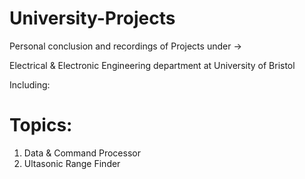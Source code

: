 # University-Projects

Personal conclusion and recordings of Projects under ->

Electrical & Electronic Engineering department at University of Bristol

Including:
# Topics:

1. Data & Command Processor
2. Ultasonic Range Finder
